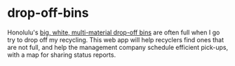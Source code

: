 drop-off-bins
=============

Honolulu's [big, white, multi-material drop-off bins](http://www.opala.org/solid_waste/multi_material_recycling_center_locations.html)
are often full when I go try to drop off my recycling.
This web app will help recyclers find ones that are not full,
and help the management company schedule efficient pick-ups,
with a map for sharing status reports.
